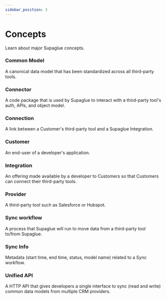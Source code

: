 ```yaml
---
sidebar_position: 3
---
```


# Concepts

Learn about major Supaglue concepts.

### Common Model

A canonical data model that has been standardized across all third-party tools.

### Connector

A code package that is used by Supaglue to interact with a third-party tool's auth, APIs, and object model.

### Connection

A link between a Customer's third-party tool and a Supaglue Integration.

### Customer

An end-user of a developer's application.

### Integration

An offering made available by a developer to Customers so that Customers can connect their third-party tools.

### Provider

A third-party tool such as Salesforce or Hubspot.

### Sync workflow

A process that Supaglue will run to move data from a third-party tool to/from Supaglue.

### Sync Info

Metadata (start time, end time, status, model name) related to a Sync workflow.

### Unified API

A HTTP API that gives developers a single interface to sync (read and write) common data models from multiple CRM providers.
